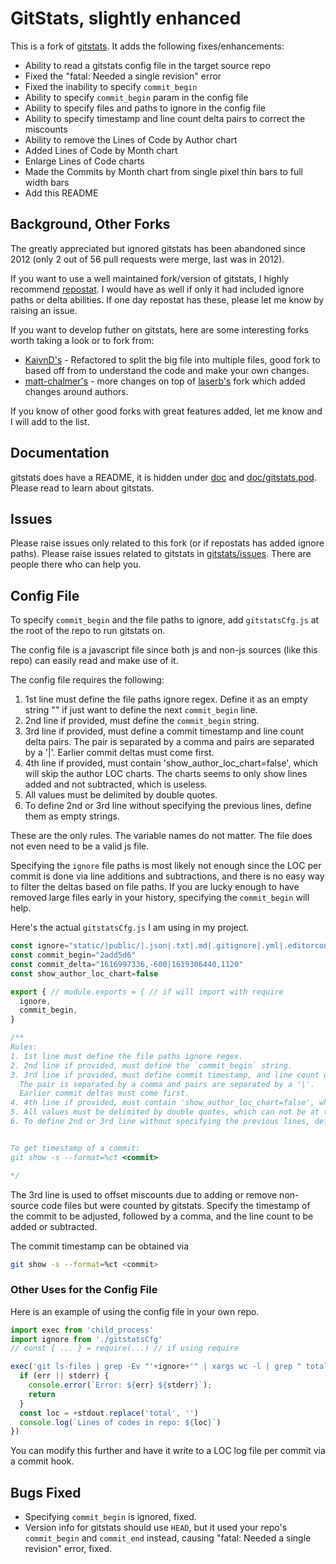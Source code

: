 # GitStats, slightly enhanced

This is a fork of [gitstats](https://github.com/hoxu/gitstats). It adds the following fixes/enhancements:

- Ability to read a gitstats config file in the target source repo
- Fixed the "fatal: Needed a single revision" error
- Fixed the inability to specify `commit_begin`
- Ability to specify `commit_begin` param in the config file
- Ability to specify files and paths to ignore in the config file
- Ability to specify timestamp and line count delta pairs to correct the miscounts
- Ability to remove the Lines of Code by Author chart
- Added Lines of Code by Month chart
- Enlarge Lines of Code charts
- Made the Commits by Month chart from single pixel thin bars to full width bars
- Add this README


## Background, Other Forks

The greatly appreciated but ignored gitstats has been abandoned since 2012 (only 2 out of 56 pull requests were merge, last was in 2012).

If you want to use a well maintained fork/version of gitstats, I highly recommend [repostat](https://github.com/vifactor/repostat). I would have as well if only it had included ignore paths or delta abilities. If one day repostat has these, please let me know by raising an issue.  

If you want to develop futher on gitstats, here are some interesting forks worth taking a look or to fork from:

- [KaivnD's](https://github.com/KaivnD/gitstats/commits/master) - Refactored to split the big file into multiple files, good fork to based off from to understand the code and make your own changes.
- [matt-chalmer's](https://github.com/matt-chalmers/gitstats/commits/master) - more changes on top of [laserb's](https://github.com/laserb/gitstats/commits/master) fork which added changes around authors.

If you know of other good forks with great features added, let me know and I will add to the list.

## Documentation

gitstats does have a README, it is hidden under [doc](doc) and [doc/gitstats.pod](doc/gitstats.pod). Please read to learn about gitstats.


## Issues

Please raise issues only related to this fork (or if repostats has added ignore paths).
Please raise issues related to gitstats in [gitstats/issues](https://github.com/hoxu/gitstats/issues). There are people there who can help you.


## Config File

To specify `commit_begin` and the file paths to ignore, add `gitstatsCfg.js` at the root of the repo to run gitstats on.

The config file is a javascript file since both js and non-js sources (like this repo) can easily read and make use of it.

The config file requires the following:

1. 1st line must define the file paths ignore regex. Define it as an empty string "" if just want to define the next `commit_begin` line.
2. 2nd line if provided, must define the `commit_begin` string.
3. 3rd line if provided, must define a commit timestamp and line count delta pairs.
  The pair is separated by a comma and pairs are separated by a '|'.
  Earlier commit deltas must come first.
4. 4th line if provided, must contain 'show_author_loc_chart=false', which will skip the author LOC charts.
  The charts seems to only show lines added and not subtracted, which is useless. 
5. All values must be delimited by double quotes.
6. To define 2nd or 3rd line without specifying the previous lines, define them as empty strings.

These are the only rules. The variable names do not matter. The file does not even need to be a valid js file. 

Specifying the `ignore` file paths is most likely not enough since the LOC per commit is done via line additions and subtractions, and there is no easy way to filter the deltas based on file paths. If you are lucky enough to have removed large files early in your history, specifying the `commit_begin` will help.

Here's the actual `gitstatsCfg.js` I am using in my project.

```javascript
const ignore="static/|public/|.json|.txt|.md|.gitignore|.yml|.editorconfig|.lock|chart/config.js"
const commit_begin="2add5d6"
const commit_delta="1616997336,-600|1619306440,1120" 
const show_author_loc_chart=false

export { // module.exports = { // if will import with require
  ignore,
  commit_begin,
}

/**
Rules:
1. 1st line must define the file paths ignore regex.
2. 2nd line if provided, must define the `commit_begin` string.
3. 3rd line if provided, must define commit timestamp, and line count delta pairs.
  The pair is separated by a comma and pairs are separated by a '|'.
  Earlier commit deltas must come first.
4. 4th line if provided, must contain 'show_author_loc_chart=false', which will skip the author LOC charts.
5. All values must be delimited by double quotes, which can not be at the start of the line.
6. To define 2nd or 3rd line without specifying the previous lines, define them as empty strings.


To get timestamp of a commit:
git show -s --format=%ct <commit>

*/
```

The 3rd line is used to offset miscounts due to adding or remove non-source code files but were counted by gitstats. Specify the timestamp of the commit to be adjusted, followed by a comma, and the line count to be added or subtracted.

The commit timestamp can be obtained via 

```bash
git show -s --format=%ct <commit>
```


### Other Uses for the Config File

Here is an example of using the config file in your own repo.

```javascript
import exec from 'child_process'
import ignore from './gitstatsCfg'
// const { ... } = require(...) // if using require

exec('git ls-files | grep -Ev "'+ignore+'" | xargs wc -l | grep " total"', (err, stdout, stderr) => {
  if (err || stderr) {
    console.error(`Error: ${err} ${stderr}`);
    return
  }
  const loc = +stdout.replace('total', '')
  console.log(`Lines of codes in repo: ${loc}`)
})
```

You can modify this further and have it write to a LOC log file per commit via a commit hook.


## Bugs Fixed

- Specifying `commit_begin` is ignored, fixed.
- Version info for gitstats should use `HEAD`, but it used your repo's `commit_begin` and `commit_end` instead, causing "fatal: Needed a single revision" error, fixed.